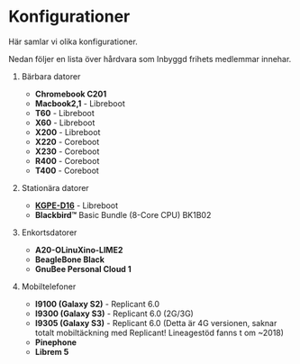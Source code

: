 # Konfigurationer

Här samlar vi olika konfigurationer.

Nedan följer en lista över hårdvara som Inbyggd frihets medlemmar innehar.

 1. Bärbara datorer
     * **Chromebook C201**
     * **Macbook2,1** - Libreboot
     * **T60** - Libreboot
     * **X60** - Libreboot
     * **X200** - Libreboot
     * **X220** - Coreboot
     * **X230** - Coreboot
     * **R400** - Coreboot
     * **T400** - Coreboot

 2. Stationära datorer
     * [**KGPE-D16**](guider.md#our-tested-systems) - Libreboot
     * **Blackbird™** Basic Bundle (8-Core CPU) BK1B02


 3. Enkortsdatorer
     * **A20-OLinuXino-LIME2**
     * **BeagleBone Black**
     * **GnuBee Personal Cloud 1**

 4. Mobiltelefoner
     * **I9100 (Galaxy S2)** - Replicant 6.0
     * **I9300 (Galaxy S3)** - Replicant 6.0 (2G/3G)
     * **I9305 (Galaxy S3)** - Replicant 6.0 (Detta är 4G versionen, saknar totalt mobiltäckning med Replicant! Lineagestöd fanns t om ~2018)
     * **Pinephone**
     * **Librem 5**
